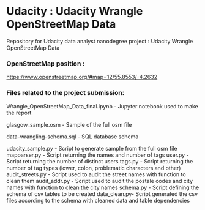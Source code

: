 # Udacity : Udacity Wrangle OpenStreetMap Data

Repository for Udacity data analyst nanodegree project : Udacity Wrangle OpenStreetMap Data

### OpenStreetMap position : 
https://www.openstreetmap.org/#map=12/55.8553/-4.2632

### Files related to the project submission:

Wrangle_OpenStreetMap_Data_final.ipynb - Jupyter notebook used to make the report

glasgow_sample.osm - Sample of the full osm file

data-wrangling-schema.sql - SQL database schema

udacity_sample.py - Script to generate sample from the full osm file
mapparser.py - Script returning the names and number of tags
user.py - Script returning the number of distinct users
tags.py - Script returning the number of tag types (lower, colon, problematic characters and other)
audit_streets.py - Script used to audit the street names with function to clean them
audit_addr.py - Script used to audit the postale codes and city names with function to clean the city names
schema.py - Script defining the schema of csv tables to be created
data_clean.py- Script generated the csv files according to the schema with cleaned data and table dependencies
